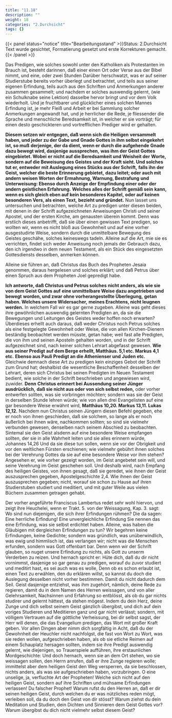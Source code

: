 ```yaml
---
title: "11.18"
description: ""
weight: 18
categories: "2.Durchsicht"
tags: {}
---
```


{{< panel status="notice" title="Bearbeitungsstand" >}}Status: 2.Durchsicht
Text wurde gesichtet, Formatierung gesetzt und erste Korrekturen gemacht.{{< /panel >}}

<!-- Seite 53 -->

Das Predigen, wie solches sowohl unter
den Katholiken als Protestanten im Brauch ist,
besteht darinnen, daß einer einen Ort oder Verse aus
der Bibel nimmt, und eine, oder zwei Stunden
Darüber herschwatzt, was er auf seiner Studierstube
bereits vorher überlegt und betrachtet, und teils aus
seiner eigenen Erfindung, teils auch aus den Schriften
und Anmerkungen anderer zusammen gesammelt;
und nachdem er solches auswendig gelernt, (wie ein
Schulknabe seine Lektion) dasselbe hervor bringt
und vor dem Volk wiederholt. Und je fruchtbarer
und glücklicher eines solchen Mannes Erfindung
ist, je mehr Fleiß und Arbeit er bei Sammlung solcher
Anmerkungen angewandt hat, und je herrlicher
die Rede, je fliessender die Sprache und menschliche
Beredsamkeit ist, in welcher er sie vorträgt;
für einen desto geschickteren und vortrefflichen Prediger
wird er gehalten.

**Diesem setzen wir entgegen, daß wenn sich die Heiligen**
**versammelt haben, und jeder zu der Gabe und**
**Gnade Gottes in ihm selbst eingekehrt ist, so muß**<!-- Seite 536 -->
**derjenige, der da dient, wenn er durch die aufgehende**
**Gnade dazu bewegt wird, dasjenige aussprechen,**
**was ihm der Geist Gottes eingebietet. Wobei**
**er nicht auf die Beredsamkeit und Weisheit der**
**Worte, sondern auf die Beweisung des Geistes**
**und der Kraft sieht. Und solches tut er, entweder**
**mit Auslegung eines Stücks aus der Schrift,**
**falls ihn der Geist, welcher die beste Erinnerung gebietet,**
**dazu leitet; oder auch mit andern weisen Worten**
**der Ermahnung, Warnung, Bestrafung**
**und Unterweisung: Ebenso durch Anzeige der**
**Empfindung einer oder der andern geistlichen Erfahrung.**
**Welches alles der Schrift gemäß sein**
**kann, wenn es sich gleich eben auf kein besonderes Kapitel,**
**oder auf keinen besonderen Vers, als einen Text,**
**bezieht und gründet.** Nun lasset uns untersuchen
und betrachten, welche Art zu predigen unter diesen
beiden, mit denen in der Schrift aufgezeichneten Anweisungen
Christi und seiner Apostel, und der ersten
Kirche, am genausten überein kommt. Denn was
erstlich dieses anbetrifft, daß sie über einen gewissen
Text predigen, so wollten wir, wenn es nicht bloß
aus Gewohnheit und auf eine vorher ausgestudirte
Weise, sondern durch die unmittelbare Bewegung
des Geistes geschähe, solches keineswegs tadeln. Alleine
auf die Art, mie sie es verrichten, findet sich
weder Anweisung noch jemals der Gebrauch dazu,
den ich irgendwo in dem neuen Testament, als
ein Stück des eingesetzten Gottesdiensts desselben,
anmerken können.

Alleine sie führen an, daß Christus das Buch
des Propheten Jesaia genommen, daraus hergelesen
und solches erklärt; und daß Petrus über
einen Spruch aus dem Propheten Joel gepredigt
habe.

**Ich antworte, daß Christus und Petrus solches**<!-- Seite 537 -->
**nicht anders, als wie sie von dem Geist Gottes auf**
**eine unmittelbare Weise dazu angetrieben und bewegt**
**worden, und zwar ohne vorherangestellte Überlegung,**
**getan haben. Welches unsere Widersacher,**
**meines Erachtens, nicht leugnen werden.** In welchem
Fall wir es gar gerne zugeben. Alleine was
geht dieses ihre gewöhnlichen auswendig gelernten
Predigten an, da sie die Bewegungen und Leitungen
des Geistes weder hoffen noch erwarten? Überdieses
erhellt auch daraus, daß weder Christus noch Petrus
solches als eine festgelegte Gewohnheit oder Weise,
die von allen Kirchen-Dienern beständig beobachtet
werden müsste, getan habe; weil fast alle Predigten,
die von ihm und seinen Aposteln gehalten worden, und
in der Schrift aufgezeichnet sind, nach keiner solchen
Lehrart abgefasst gewesen. **Wie aus seiner Predigt**
**auf dem Berge erhellt, Matthäus. 5,1 etc. Markus 4,1 etc.**
**Ebenso aus Pauli Predigt an die Athenienser und**
**Juden etc.** Gleichwie demnach diese Art zu predigen
kein einziges Gebot der Schrift zum Grund hat; deshalbist
die wesentliche Beschaffenheit desselben der Lehrart,
deren sich Christus bei seinen Predigten im
Neuen Testament bedient, wie solche in der Schrift
beschrieben und angewiesen wird, zuwider. **Denn**
**Christus erinnert bei Aussendung seiner Jünger ausdrücklich,**
**daß sie nicht aus oder von sich selbst reden,**
oder vorher entwerfen sollten, was sie vorbringen
möchten; sondern was sie der Geist in derselben
Stunde lehren würde; wie von allen drei Evangelisten
auf eine gar besondere Weise erwähnt wird,
**Matthäus 10,20. Markus 13,11. Lukas 12,12.** Nachdem
nun Christus seinen Jüngern diesen Befehl gegeben,
ehe er noch von ihnen geschieden, daß sie solchem,
so lange als er noch äußerlich bei ihnen wäre, nachkommen
sollten; so sind sie vielmehr verbunden gewesen,
denselben nach seinem Abschied zu beobachten.<!-- Seite 538 -->
Sintemal sie den Geist alsdenn auf eine besondere
Weise empfangen sollten, der sie in alle Wahrheit
leiten und sie alles erinnern würde, Johannes 14,26
Und da sie diese tun sollen, wenn sie vor der Obrigkeit
und vor den weltlichen Fürsten erschienen; wie
vielmehr gebührt ihnen solches bei der Verehrung
Gottes da sie auf eine besondere Weise vor ihm
stehen? Angesehen er, wie vorher gezeigt worden, im
Geist angebetet sein will, und seine Verehrung
im Geist geschehen soll. Und deshalb wird, nach
Empfang des heiligen Geistes, von ihnen gesagt,
daß sie geredet, wie ihnen der Geist auszusprechen
gegeben, Apostelgeschichte 2,4. Wie ihnen der
Geist auszusprechen gegeben; nicht, worauf sie
schon zu Hause auf ihren Studierstuben studiert und
meditiert, und mit guter Weile aus vielen Büchern
zusammen getragen gehabt.

Der vorher angeführte Franciscus Lambertus redet
sehr wohl hiervon, und zeigt ihre Heuchelei,
wenn er Trakt. 5. von der Weissagung, Kap. 3. sagt:
Wo sind nun diejenigen, die sich ihrer
Erfindungen rühmen? Die da sagen: Eine herrliche
Erfindung! Eine unvergleichliche Erfindung
Sie nennen das eine Erfindung, was sie
selbst erdichtet haben. Alleine, was haben die
Gläubigen mit dergleichen Erfindungen zu tun?
Wir begehren keine Erfindungen, keine Gedichte;
sondern was gründlich, was unüberwindlich,
was ewig und himmlisch ist, das verlangen
wir; nicht was die Menschen erfunden, sondern
was Gott offenbart bar. Denn wenn
wir der Schrift glauben, so nuget unsere Erfindung
zu nichts, als Gott zu unserm Verderben
zu reizen. Und hernach spricht er: Hüte dich,
daß du dir nicht vornimmst, dasjenige so gar
genau zu predigen, worauf du zuvor studiert<!-- Seite 539 -->
und meditirt hast, es sei auch was es wolle,
Denn ob es schon erlaubt ist, einen Text zu erwählen,
den du erklären willst, so kannst du doch
die Auslegung desselben nicht vorher bestimmen.
Damit du nicht dadurch dem Seil. Geist dasjenige
entziehst, was ihm zugehört, nämlich, deine
Rede zu regieren, damit du in dem Namen
des Herren weissagen, und von aller Gelehrsamkeit,
Nachsinnen und Erfahrung so entblösst,
als ob du gar nichts studirer und gelernt hättest,
da stehen mögest. Indem du dein Herz,
deine Zunge und dich selbst seinem Geist gänzlich
übergibst, und dich auf dein voriges Studieren
und Meditieren ganz und gar nicht verlässt;
sondern, mit völligem Vertrauen auf die göttliche
Verheissung, bei dir selbst sagst, der Herr
will denen, die das Evangelium predigen, das
Wort mit großer Kraft geben. Vor allen Dingen
aber nimm dich sorgfältig in Acht, daß du
der Gewohnheit der Heuchler nicht nachfolgst,
die fast von Wort zu Wort, was sie reden wollen,
aufgeschrieben haben, als ob sie etliche Reimen
auf einem Schauplatz hersagen sollten, indem
sie ihre Predigt auswendig gelernt, wie
diejenigen, so Trauerspiele aufführen, ihre erstaunlichen
Mordgeschichte: Und doch hernach,
wenn sie an dem Ort stehen, wo sie weissagen
sollen, den Herrn anrufen, daß er ihre Zunge
regieren wolle; immittelst aber dem heiligen
Geist den Weg versperren, da sie beschlossen,
nichts anders, als was sie aufgeschrieben haben,
vorzubringen. O eine unselige, ja, verfluchte Art
der Propheten! Welche sich nicht auf den heiligen
Geist, sondern auf ihre Schriften und mühsame
Erfindungen verlassen! Du falscher Prophet!
Warum rufst du den Herren an, daß er<!-- Seite 540 -->
dir seinen heiligen Geist, durch welchen du er
was nützliches reden mögt, verleiben soll, da
du doch den Geist von dir stösst? Warum ziehst
du dein Meditation und Studien, dein Dichten
und Sinnieren dem Geist Gottes vor? Warum
übergibst du dich nicht vielmehr selbst diesem Geist?
